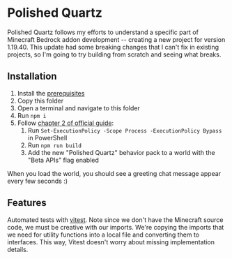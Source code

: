 # Polished Quartz

Polished Quartz follows my efforts to understand a specific part of Minecraft Bedrock addon development -- creating a new project for version 1.19.40. This update had some breaking changes that I can't fix in existing projects, so I'm going to try building from scratch and seeing what breaks.

## Installation

1. Install the [prerequisites](https://learn.microsoft.com/en-us/minecraft/creator/documents/scriptinggettingstarted#prerequisites)
1. Copy this folder
1. Open a terminal and navigate to this folder
1. Run `npm i`
1. Follow [chapter 2 of official guide](https://learn.microsoft.com/en-us/minecraft/creator/documents/scriptinggettingstarted#chapter-2-lets-test-the-parts-of-our-project):
   1. Run `Set-ExecutionPolicy -Scope Process -ExecutionPolicy Bypass` in PowerShell
   1. Run `npm run build`
   1. Add the new "Polished Quartz" behavior pack to a world with the "Beta APIs" flag enabled

When you load the world, you should see a greeting chat message appear every few seconds :)

## Features

Automated tests with [vitest](https://vitest.dev/). Note since we don't have the Minecraft source code, we must be creative with our imports. We're copying the imports that we need for utility functions into a local file and converting them to interfaces. This way, Vitest doesn't worry about missing implementation details.
